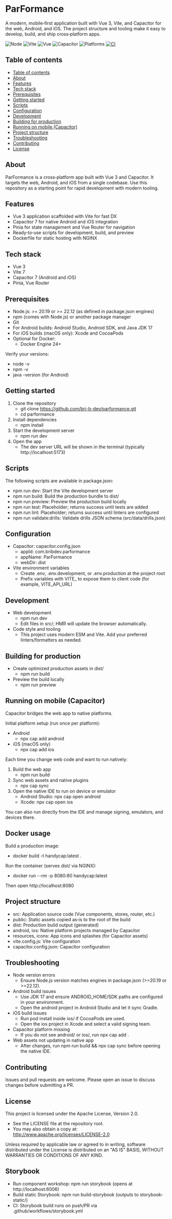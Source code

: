 # ParFormance

A modern, mobile‑first application built with Vue 3, Vite, and Capacitor for the web, Android, and iOS. The project structure and tooling make it easy to develop, build, and ship cross‑platform apps.

<!-- Badges -->
<p align="left">
  <img alt="Node" src="https://img.shields.io/badge/node-%E2%89%A520.19%20|%20%E2%89%A522.12-3C873A?logo=node.js&logoColor=white" />
  <img alt="Vite" src="https://img.shields.io/badge/Vite-7-646CFF?logo=vite&logoColor=white" />
  <img alt="Vue" src="https://img.shields.io/badge/Vue-3-42B883?logo=vuedotjs&logoColor=white" />
  <img alt="Capacitor" src="https://img.shields.io/badge/Capacitor-7-119EFF?logo=capacitor&logoColor=white" />
  <img alt="Platforms" src="https://img.shields.io/badge/Platforms-Web%20|%20Android%20|%20iOS-0A0A0A" />
  <a href="https://github.com/bri-b-dev/parformance/actions/workflows/release.yaml">
    <img alt="CI" src="https://img.shields.io/github/actions/workflow/status/parformance/actions/release.yaml?branch=main&label=release%20CI&logo=github" />
  </a>
</p>

## Table of contents
* [Table of contents](#table-of-contents)
* [About](#about)
* [Features](#features)
* [Tech stack](#tech-stack)
* [Prerequisites](#prerequisites)
* [Getting started](#getting-started)
* [Scripts](#scripts)
* [Configuration](#configuration)
* [Development](#development)
* [Building for production](#building-for-production)
* [Running on mobile (Capacitor)](#running-on-mobile-capacitor)
* [Project structure](#project-structure)
* [Troubleshooting](#troubleshooting)
* [Contributing](#contributing)
* [License](#license)

## About
ParFormance is a cross‑platform app built with Vue 3 and Capacitor. It targets the web, Android, and iOS from a single codebase. Use this repository as a starting point for rapid development with modern tooling.

## Features
- Vue 3 application scaffolded with Vite for fast DX
- Capacitor 7 for native Android and iOS integration
- Pinia for state management and Vue Router for navigation
- Ready‑to‑use scripts for development, build, and preview
- Dockerfile for static hosting with NGINX

## Tech stack
- Vue 3
- Vite 7
- Capacitor 7 (Android and iOS)
- Pinia, Vue Router

## Prerequisites
- Node.js: >= 20.19 or >= 22.12 (as defined in package.json engines)
- npm (comes with Node.js) or another package manager
- Git
- For Android builds: Android Studio, Android SDK, and Java JDK 17
- For iOS builds (macOS only): Xcode and CocoaPods
- Optional for Docker:
    - Docker Engine 24+

Verify your versions:
- node -v
- npm -v
- java -version (for Android)

## Getting started
1. Clone the repository
   - git clone https://github.com/bri-b-dev/parformance.git
   - cd parformance
2. Install dependencies
   - npm install
3. Start the development server
   - npm run dev
4. Open the app
   - The dev server URL will be shown in the terminal (typically http://localhost:5173)

## Scripts
The following scripts are available in package.json:
- npm run dev: Start the Vite development server
- npm run build: Build the production bundle to dist/
- npm run preview: Preview the production build locally
- npm run test: Placeholder; returns success until tests are added
- npm run lint: Placeholder; returns success until linters are configured
- npm run validate:drills: Validate drills JSON schema (src/data/drills.json)

## Configuration
- Capacitor: capacitor.config.json
  - appId: com.bribdev.parformance
  - appName: ParFormance
  - webDir: dist
- Vite environment variables
  - Create .env, .env.development, or .env.production at the project root
  - Prefix variables with VITE_ to expose them to client code (for example, VITE_API_URL)

## Development
- Web development
  - npm run dev
  - Edit files in src/; HMR will update the browser automatically.
- Code style and tooling
  - This project uses modern ESM and Vite. Add your preferred linters/formatters as needed.

## Building for production
- Create optimized production assets in dist/
  - npm run build
- Preview the build locally
  - npm run preview

## Running on mobile (Capacitor)
Capacitor bridges the web app to native platforms.

Initial platform setup (run once per platform):
- Android
  - npx cap add android
- iOS (macOS only)
  - npx cap add ios

Each time you change web code and want to run natively:
1. Build the web app
   - npm run build
2. Sync web assets and native plugins
   - npx cap sync
3. Open the native IDE to run on device or emulator
   - Android Studio: npx cap open android
   - Xcode: npx cap open ios

You can also run directly from the IDE and manage signing, emulators, and devices there.

## Docker usage
Build a production image:
- docker build -t handycap:latest .

Run the container (serves dist/ via NGINX):
- docker run --rm -p 8080:80 handycap:latest

Then open http://localhost:8080

## Project structure
- src: Application source code (Vue components, stores, router, etc.)
- public: Static assets copied as‑is to the root of the build
- dist: Production build output (generated)
- android, ios: Native platform projects managed by Capacitor
- resources, icons: App icons and splashes (for Capacitor assets)
- vite.config.js: Vite configuration
- capacitor.config.json: Capacitor configuration

## Troubleshooting
- Node version errors
  - Ensure Node.js version matches engines in package.json (>=20.19 or >=22.12).
- Android build issues
  - Use JDK 17 and ensure ANDROID_HOME/SDK paths are configured in your environment.
  - Open the android project in Android Studio and let it sync Gradle.
- iOS build issues
  - Run pod install inside ios/ if CocoaPods are used.
  - Open the ios project in Xcode and select a valid signing team.
- Capacitor platform missing
  - If you do not see android/ or ios/, run npx cap add <platform>.
- Web assets not updating in native app
  - After changes, run npm run build && npx cap sync before opening the native IDE.

## Contributing
Issues and pull requests are welcome. Please open an issue to discuss changes before submitting a PR.

## License
This project is licensed under the Apache License, Version 2.0.

- See the LICENSE file at the repository root.
- You may also obtain a copy at: http://www.apache.org/licenses/LICENSE-2.0

Unless required by applicable law or agreed to in writing, software distributed under the License is distributed on an "AS IS" BASIS, WITHOUT WARRANTIES OR CONDITIONS OF ANY KIND.


## Storybook
- Run component workshop: npm run storybook (opens at http://localhost:6006)
- Build static Storybook: npm run build-storybook (outputs to storybook-static/)
- CI: Storybook build runs on push/PR via .github/workflows/storybook.yml
